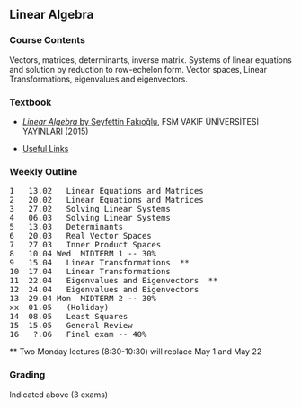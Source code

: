 ## Linear Algebra

### Course Contents
Vectors, matrices, determinants, inverse matrix. Systems of linear equations and solution by reduction to row-echelon form. Vector spaces, Linear Transformations, eigenvalues and eigenvectors.

### Textbook
* [_Linear Algebra_ by Seyfettin Fakıoğlu](https://www.pandora.com.tr/kitap/linear-algebra-lineer-cebir/458419), FSM VAKIF ÜNİVERSİTESİ YAYINLARI (2015)

* [Useful Links](https://maeyler.github.io/LA/work/)

### Weekly Outline
<pre>
1	13.02	Linear Equations and Matrices
2	20.02	Linear Equations and Matrices
3	27.02	Solving Linear Systems
4	06.03	Solving Linear Systems
5	13.03	Determinants
6	20.03	Real Vector Spaces
7	27.03	Inner Product Spaces
8	10.04 Wed  MIDTERM 1 -- 30%
9	15.04	Linear Transformations  **
10	17.04	Linear Transformations
11	22.04	Eigenvalues and Eigenvectors  **
12	24.04	Eigenvalues and Eigenvectors
13	29.04 Mon  MIDTERM 2 -- 30%
xx	01.05	(Holiday)
14	08.05	Least Squares
15	15.05	General Review
16	 ?.06	Final exam -- 40%
</pre>
** Two Monday lectures (8:30-10:30) will replace May 1 and May 22

### Grading
Indicated above (3 exams)

